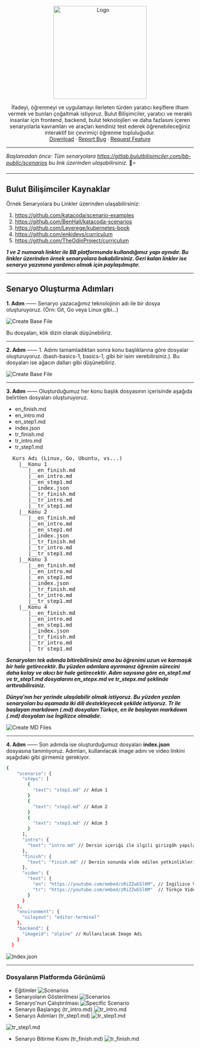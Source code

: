 <!-- PROJECT LOGO -->
<br><br>
<p align="center">
  <a href="https://bulutbilisimciler.com/">
    <img src="md_images/bb-slogan.png" alt="Logo" width="250">
  </a>
  <p align="center">
    İfadeyi, öğrenmeyi ve uygulamayı ilerleten türden yaratıcı keşiflere ilham vermek ve bunları çoğaltmak istiyoruz. Bulut Bilişimciler, yaratıcı ve meraklı insanlar için frontend, backend, bulut teknolojileri ve daha fazlasını içeren senaryolarla kavramları ve araçları kendiniz test ederek öğrenebileceğiniz interaktif bir çevrimiçi öğrenme topluluğudur.
  <br>
    <a href="https://github.com/YunusEmreAlps/bb-scenario-template/archive/refs/heads/master.zip">Download</a>
    ·
    <a href="https://github.com/YunusEmreAlps/bb-scenario-template/issues">Report Bug</a>
    ·
    <a href="https://github.com/YunusEmreAlps/bb-scenario-template/issues">Request Feature</a>
  </p>
</p>

---

*Başlamadan önce: Tüm senaryolara https://gitlab.bulutbilisimciler.com/bb-public/scenarios bu link üzerinden ulaşabilirsiniz.* 🎉⭐

---

## Bulut Bilişimciler Kaynaklar 

Örnek Senaryolara bu Linkler üzerinden ulaşabilirsiniz:

1. <https://github.com/katacoda/scenario-examples>
2. <https://github.com/BenHall/katacoda-scenarios>
3. <https://github.com/Leverege/kubernetes-book>
4. <https://github.com/enkidevs/curriculum>
5. <https://github.com/TheOdinProject/curriculum>

***1 ve 2 numaralı linkler ile BB platformunda kullandığımız yapı aynıdır. Bu linkler üzerinden örnek senaryolara bakabilirsiniz. Geri kalan linkler ise senaryo yazımına yardımcı olmak için paylaşılmıştır.***

---

## Senaryo Oluşturma Adımları

**1. Adım** —— Senaryo yazacağımız teknolojinin adı ile bir dosya oluşturuyoruz. (Örn: Git, Go veya Linux gibi...)

![Create Base File](https://github.com/YunusEmreAlps/bb-scenario-template/blob/master/md_images/create_base_file.png?raw=true)

Bu dosyaları, kök dizin olarak düşünebiliriz.

---

**2. Adım** —— 1. Adımı tamamladıktan sonra konu başlıklarına göre dosyalar oluşturuyoruz. (bash-basics-1, basics-1, gibi bir isim verebilirsiniz.). Bu dosyaları ise ağacın dalları gibi düşünebiliriz.

![Create Base File](https://github.com/YunusEmreAlps/bb-scenario-template/blob/master/md_images/create_scenario_file.png?raw=true)

---

**3. Adım** —— Oluşturduğumuz her konu başlık dosyasının içerisinde aşağıda belirtilen dosyaları oluşturuyoruz.

- en_finish.md
- en_intro.md
- en_step1.md
- index.json
- tr_finish.md
- tr_intro.md
- tr_step1.md

<pre>
  Kurs Adı (Linux, Go, Ubuntu, vs...)
    |__Konu 1
       |__en_finish.md
       |__en_intro.md
       |__en_step1.md
       |__index.json
       |__tr_finish.md
       |__tr_intro.md
       |__tr_step1.md
    |__Konu 2
       |__en_finish.md
       |__en_intro.md
       |__en_step1.md
       |__index.json
       |__tr_finish.md
       |__tr_intro.md
       |__tr_step1.md
    |__Konu 3
       |__en_finish.md
       |__en_intro.md
       |__en_step1.md
       |__index.json
       |__tr_finish.md
       |__tr_intro.md
       |__tr_step1.md
    |__Konu 4
       |__en_finish.md
       |__en_intro.md
       |__en_step1.md
       |__index.json
       |__tr_finish.md
       |__tr_intro.md
       |__tr_step1.md
</pre>

***Senaryoları tek adımda bitirebilirsiniz ama bu öğrenimi uzun ve karmaşık bir hale getirecektir. Bu yüzden adımlara ayırmanız öğrenim sürecini daha kolay ve akıcı bir hale getirecektir. Adım sayısına göre en_step1.md ve tr_step1.md dosyalarını en_stepx.md ve tr_stepx.md şeklinde arttırabilirsiniz.***

***Dünya'nın her yerinde ulaşılabilir olmak istiyoruz. Bu yüzden yazılan senaryoları bu aşamada iki dili destekleyecek şekilde istiyoruz. Tr ile başlayan markdown (.md) dosyaları Türkçe, en ile başlayan markdown (.md) dosyaları ise İngilizce olmalıdır.***

![Create MD Files](https://github.com/YunusEmreAlps/bb-scenario-template/blob/master/md_images/md_files.png?raw=true)

---

**4. Adım** —— Son adımda ise oluşturduğumuz dosyaları **index.json** dosyasına tanımlıyoruz. Adımları, kullanılacak image adını ve video linkini aşağıdaki gibi girmemiz gerekiyor.

```sh
{
    "scenario": {
      "steps": [
        {
          "text": "step1.md" // Adım 1
        }
        {
          "text": "step2.md" // Adım 2
        }
        {
          "text": "step3.md" // Adım 3
        }
      ],
      "intro": {
        "text": "intro.md" // Dersin içeriği ile ilgili girizgâh yapılan dosya
      },
      "finish": {
        "text": "finish.md" // Dersin sonunda elde edilen yetkinliklerin anlatıldığı dosya
      },
      "video": {
        "text": {
          "en": "https://youtube.com/embed/zRiZZwGSl0M", // İngilizce Video
          "tr": "https://youtube.com/embed/zRiZZwGSl0M"  // Türkçe Video
        }
      }
    },
    "environment": {
      "uilayout": "editor-terminal"
    },
    "backend": {
      "imageid": "alpine" // Kullanılacak Image Adı
    }
  }
```

![Index.json](https://github.com/YunusEmreAlps/bb-scenario-template/blob/master/md_images/index.json.png?raw=true)

---

### Dosyaların Platformda Görünümü

- Eğitimler
![Scenarios](https://github.com/YunusEmreAlps/bb-scenario-template/blob/master/md_images/lesson.png?raw=true)
- Senaryoların Gösterilmesi
![Scenarios](https://github.com/YunusEmreAlps/bb-scenario-template/blob/master/md_images/scenario_list.png?raw=true)
- Senaryo'nun Çalıştırılması
![Specific Scenario](https://github.com/YunusEmreAlps/bb-scenario-template/blob/master/md_images/scenario_tab.png?raw=true)
- Senaryo Başlangıç (tr_intro.md)
![tr_intro.md](https://github.com/YunusEmreAlps/bb-scenario-template/blob/master/md_images/tr_intro.md.png?raw=true)
- Senaryo Adımları (tr_step1.md)
![tr_step1.md](https://github.com/YunusEmreAlps/bb-scenario-template/blob/master/md_images/tr_step1_top.png?raw=true)

![tr_step1.md](https://github.com/YunusEmreAlps/bb-scenario-template/blob/master/md_images/tr_step1_bottom.png?raw=true)

- Senaryo Bitirme Kısmı (tr_finish.md)
![tr_finish.md](https://github.com/YunusEmreAlps/bb-scenario-template/blob/master/md_images/tr_finish.md.png?raw=true)
